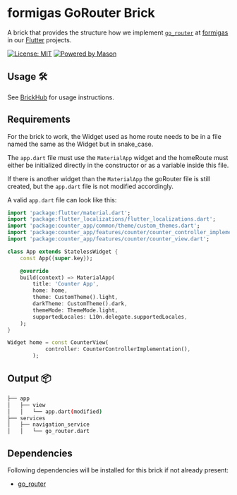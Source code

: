 # formigas GoRouter Brick

A brick that provides the structure how we implement [`go_router`][go_router_link] at [formigas][formigas_link] in our [Flutter][flutter_link] projects.

[![License: MIT][license_badge]][license_link]
[![Powered by Mason][mason_badge]][mason_link]

## Usage 🛠️

See [BrickHub][brick_hub_usage_link] for usage instructions.

## Requirements

For the brick to work, the Widget used as home route needs to be in a file named the same as the Widget but in snake_case.

The `app.dart` file must use the `MaterialApp` widget and the homeRoute must either be initialized directly in the constructor or as a variable inside this file.

If there is another widget than the `MaterialApp` the goRouter file is still created, but the `app.dart` file is not modified accordingly.

A valid `app.dart` file can look like this:
```dart
import 'package:flutter/material.dart';
import 'package:flutter_localizations/flutter_localizations.dart';
import 'package:counter_app/common/theme/custom_themes.dart';
import 'package:counter_app/features/counter/counter_controller_implementation.dart';
import 'package:counter_app/features/counter/counter_view.dart';

class App extends StatelessWidget {
    const App({super.key});

    @override
    build(context) => MaterialApp(
        title: 'Counter App',
        home: home,
        theme: CustomTheme().light,
        darkTheme: CustomTheme().dark,
        themeMode: ThemeMode.light,
        supportedLocales: L10n.delegate.supportedLocales,
    );
}

Widget home = const CounterView(
            controller: CounterControllerImplementation(),
        );
```
## Output 📦

```sh
├── app 
│   ├── view
│   │   └── app.dart(modified)
├── services
│   ├── navigation_service
│   │   └── go_router.dart
```
## Dependencies
Following dependencies will be installed for this brick if not already present:

* [go_router][go_router_link]

[license_badge]: https://img.shields.io/badge/license-MIT-blue.svg
[license_link]: https://opensource.org/licenses/MIT
[formigas_link]: https://formigas.io
[mason_link]: https://github.com/felangel/mason
[mason_cli_link]: https://github.com/felangel/mason/tree/master/packages/mason_cli
[mason_badge]: https://img.shields.io/endpoint?url=https%3A%2F%2Ftinyurl.com%2Fmason-badge
[flutter_link]:https://flutter.dev/
[go_router_link]:https://pub.dev/packages/go_router
[brick_hub_usage_link]:https://brickhub.dev/bricks/formigas_go_router#usage
